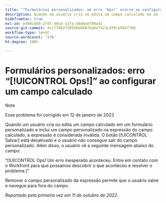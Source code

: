 ```yaml
---
title: '“Formulários personalizados: um erro ‘Ops!’ ocorre ao configurar um campo calculado”'
description: Quando um usuário cria ou edita um campo calculado em um formulário personalizado e inclui um campo personalizado na expressão do campo calculado, a expressão é considerada inválida. O botão Salvar está desativado e o usuário não consegue sair do campo personalizado. Além disso, o usuário vê uma mensagem de erro “Ops!” abaixo do campo.
hidefromtoc: true
exl-id: e499c680-2fdf-40cb-a1fa-b0d4ae799ad2
source-git-commit: 4cc779627205b6b66876e6e7323cdf0ce94477b6
workflow-type: tm+mt
source-wordcount: '176'
ht-degree: 100%

---
```


# Formulários personalizados: erro “[!UICONTROL Ops!]” ao configurar um campo calculado

<!--Do not delete without approval from Alex Beach-->

>[!NOTE]
>
>Esse problema foi corrigido em 12 de janeiro de 2023

Quando um usuário cria ou edita um campo calculado em um formulário personalizado e inclui um campo personalizado na expressão do campo calculado, a expressão é considerada inválida. O botão [!UICONTROL Salvar] está desativado e o usuário não consegue sair do campo personalizado. Além disso, o usuário vê a seguinte mensagem abaixo do campo:

“[!UICONTROL Ops! Um erro inesperado aconteceu. Entre em contato com o Workfront para que possamos descobrir o que aconteceu e resolver o problema.]”

Remover o campo personalizado da expressão permite que o usuário salve e navegue para fora do campo.

_Reportado pela primeira vez em 11 de outubro de 2022._